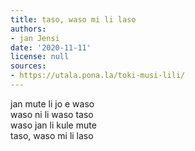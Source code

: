 ```yaml
---
title: taso, waso mi li laso
authors:
- jan Jensi
date: '2020-11-11'
license: null
sources:
- https://utala.pona.la/toki-musi-lili/
---
```


jan mute li jo e waso  
waso ni li waso taso  
waso jan li kule mute  
taso, waso mi li laso